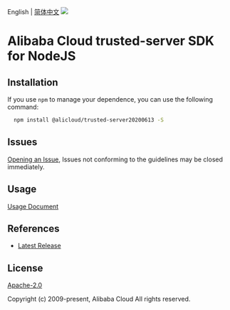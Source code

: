 English | [简体中文](README-CN.md)
![](https://aliyunsdk-pages.alicdn.com/icons/AlibabaCloud.svg)

# Alibaba Cloud trusted-server SDK for NodeJS

## Installation
If you use `npm` to manage your dependence, you can use the following command:

```sh
  npm install @alicloud/trusted-server20200613 -S
```

## Issues
[Opening an Issue](https://github.com/aliyun/alibabacloud-typescript-sdk/issues/new), Issues not conforming to the guidelines may be closed immediately.

## Usage
[Usage Document](https://github.com/aliyun/alibabacloud-typescript-sdk/blob/master/docs/Usage-EN.md#quick-examples)

## References
* [Latest Release](https://github.com/aliyun/alibabacloud-typescript-sdk/)

## License
[Apache-2.0](http://www.apache.org/licenses/LICENSE-2.0)

Copyright (c) 2009-present, Alibaba Cloud All rights reserved.
